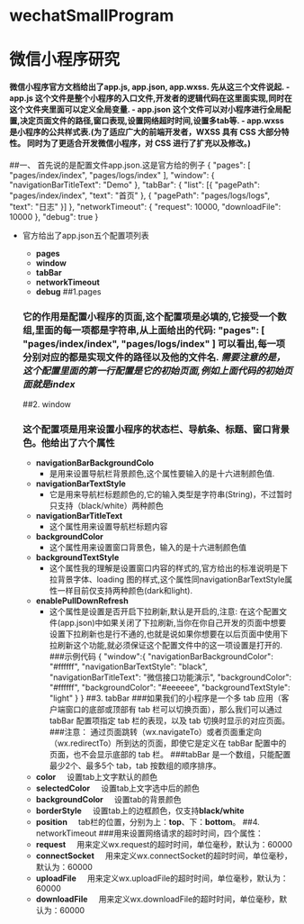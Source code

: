 # wechatSmallProgram
# 微信小程序研究
#### 微信小程序官方文档给出了app.js, app.json, app.wxss. 先从这三个文件说起. - app.js 这个文件是整个小程序的入口文件,开发者的逻辑代码在这里面实现,同时在这个文件夹里面可以定义全局变量. - app.json 这个文件可以对小程序进行全局配置,决定页面文件的路径,窗口表现,设置网络超时时间,设置多tab等. - app.wxss 是小程序的公共样式表.(为了适应广大的前端开发者，WXSS 具有 CSS 大部分特性。 同时为了更适合开发微信小程序，对 CSS 进行了扩充以及修改。)

##一、 首先说的是配置文件app.json.这是官方给的例子
		{
			"pages": [ "pages/index/index", "pages/logs/index" ],
			"window": { "navigationBarTitleText": "Demo" },
			"tabBar": { "list": [{ "pagePath": "pages/index/index", "text": "首页" }, { "pagePath": "pages/logs/logs", "text": "日志" }] }, 
			"networkTimeout": { "request": 10000, "downloadFile": 10000 },
			"debug": true
		}
* 官方给出了app.json五个配置项列表
	*  **pages**
	*  **window**
	*  **tabBar**
	*  **networkTimeout**
	*  **debug**
	##1.pages
	### 它的作用是配置小程序的页面,这个配置项是必填的,它接受一个数组,里面的每一项都是字符串,从上面给出的代码: "pages": [ "pages/index/index", "pages/logs/index" ] 可以看出,每一项分别对应的都是实现文件的路径以及他的文件名. *需要注意的是，这个配置里面的第一行配置是它的初始页面,例如上面代码的初始页面就是index*
	
	##2. window
	### 这个配置项是用来设置小程序的状态栏、导航条、标题、窗口背景色。他给出了六个属性
	* **navigationBarBackgroundColo**
		* 是用来设置导航栏背景颜色,这个属性要输入的是十六进制颜色值.
	* **navigationBarTextStyle**
		* 它是用来导航栏标题颜色的,它的输入类型是字符串(String)，不过暂时只支持（black/white）两种颜色
	* **navigationBarTitleText**
		* 这个属性用来设置导航栏标题内容
	* **backgroundColor**
		* 这个属性用来设置窗口背景色，输入的是十六进制颜色值
	* **backgroundTextStyle**
		* 这个属性我的理解是设置窗口内容的样式的,官方给出的标准说明是下拉背景字体、loading 图的样式,这个属性同navigationBarTextStyle属性一样目前仅支持两种颜色(dark和light).
	* **enablePullDownRefresh**
		* 这个属性是设置是否开启下拉刷新,默认是开启的,注意: 在这个配置文件(app.json)中如果关闭了下拉刷新,当你在你自己开发的页面中想要设置下拉刷新也是行不通的,也就是说如果你想要在以后页面中使用下拉刷新这个功能,就必须保证这个配置文件中的这一项设置是打开的.
	###示例代码
		{
		  "window":{
		    "navigationBarBackgroundColor": "#ffffff",
		    "navigationBarTextStyle": "black",
		    "navigationBarTitleText": "微信接口功能演示",
			"backgroundColor": "#ffffff",
		    "backgroundColor": "#eeeeee",
		    "backgroundTextStyle": "light"
		  }
		}
	##3. tabBar
	###如果我们的小程序是一个多 tab 应用（客户端窗口的底部或顶部有 tab 栏可以切换页面），那么我们可以通过 tabBar 配置项指定 tab 栏的表现，以及 tab 切换时显示的对应页面。
	###注意： 通过页面跳转（wx.navigateTo）或者页面重定向（wx.redirectTo）所到达的页面，即使它是定义在 tabBar 配置中的页面，也不会显示底部的 tab 栏。
	###tabBar 是一个数组，只能配置最少2个、最多5个 tab，tab 按数组的顺序排序。
	* **color** &nbsp;&nbsp;&nbsp; 设置tab上文字默认的颜色
	* **selectedColor** &nbsp;&nbsp;&nbsp; 设置tab上文字选中后的颜色
	* **backgroundColor** &nbsp;&nbsp;&nbsp; 设置tab的背景颜色
	* **borderStyle** &nbsp;&nbsp;&nbsp; 设置tab上的边框颜色，仅支持**black/white**
	* **position** &nbsp;&nbsp;&nbsp; tab栏的位置，分别为上：**top**、下：**bottom**。
	##4. networkTimeout
	###用来设置网络请求的超时时间，四个属性：
	* **request** &nbsp;&nbsp;&nbsp; 用来定义wx.request的超时时间，单位毫秒，默认为：60000
	* **connectSocket** &nbsp;&nbsp;&nbsp; 用来定义wx.connectSocket的超时时间，单位毫秒，默认为：60000
	* **uploadFile** &nbsp;&nbsp;&nbsp; 用来定义wx.uploadFile的超时时间，单位毫秒，默认为：60000
	* **downloadFile** &nbsp;&nbsp;&nbsp; 用来定义wx.downloadFile的超时时间，单位毫秒，默认为：60000
